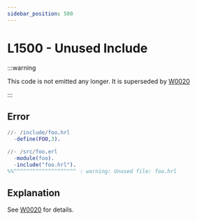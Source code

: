 ```yaml
---
sidebar_position: 500
---
```


# L1500 - Unused Include

:::warning

This code is not emitted any longer. It is superseded by [W0020](../w/W0020.md)

:::

## Error

```erlang
//- /include/foo.hrl
  -define(FOO,3).

//- /src/foo.erl
  -module(foo).
  -include("foo.hrl").
%%^^^^^^^^^^^^^^^^^^^^ 💡 warning: Unused file: foo.hrl
```

## Explanation

See [W0020](../w/W0020.md) for details.
